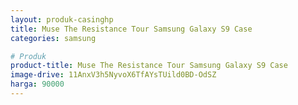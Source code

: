```yaml
---
layout: produk-casinghp
title: Muse The Resistance Tour Samsung Galaxy S9 Case
categories: samsung

# Produk
product-title: Muse The Resistance Tour Samsung Galaxy S9 Case
image-drive: 11AnxV3h5NyvoX6TfAYsTUild0BD-OdSZ
harga: 90000
---
```

